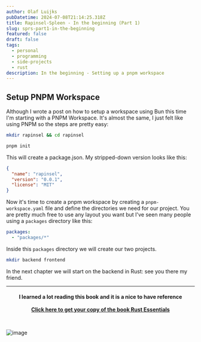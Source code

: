 ```yaml
---
author: Olaf Luijks
pubDatetime: 2024-07-08T21:14:25.318Z
title: Rapinsel-Spleen - In the beginning (Part 1)
slug: sprs-part1-in-the-beginning
featured: false
draft: false
tags:
  - personal
  - programming
  - side-projects
  - rust
description: In the beginning - Setting up a pnpm workspace
---
```


## Setup PNPM Workspace

Although I wrote a post on how to setup a workspace using Bun this time I'm starting with a PNPM Workspace. It's almost the same, I just felt like using PNPM so the steps are pretty easy:

```zsh
mkdir rapinsel && cd rapinsel
```

```zsh
pnpm init
```

This will create a package.json. My stripped-down version looks like this:

```json
{
  "name": "rapinsel",
  "version": "0.0.1",
  "license": "MIT"
}
```

Now it's time to create a pnpm workspace by creating a `pnpm-workspace.yaml` file and define the directories we need for our project. You are pretty much free to use any layout you want but I've seen many people using a `packages` directory like this:

```yaml
packages:
  - "packages/*"
```

Inside this `packages` directory we will create our two projects.

```zsh
mkdir backend frontend
```

In the next chapter we will start on the backend in Rust: see you there my friend.

---

<h4 style="text-align: center; padding-bottom: 26px;">
I learned a lot reading this book and it is a nice to have reference<br /><br />
  <a href="https://amzn.to/4kiPb97" target="_blank">Click here to get your copy of the book Rust Essentials</a>
</h4>

![image](@/assets/images/rust-book.jpg)
